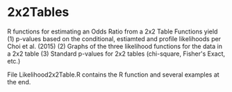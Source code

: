 # 2x2Tables
R functions for estimating an Odds Ratio from a 2x2 Table
Functions yield (1) p-values based on the conditional, estiamted and profile likelihoods per Choi et al. (2015)
                (2) Graphs of the three likelihood functions for the data in a 2x2 table
                (3) Standard p-values for 2x2 tables (chi-square, Fisher's Exact, etc.)

File Likelihood2x2Table.R contains the R function and several examples at the end.
